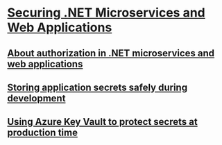 # [Securing .NET Microservices and Web Applications](index.md)
## [About authorization in .NET microservices and web applications](about-authorization-in-net-microservices-and-web-applications.md)
## [Storing application secrets safely during development](storing-application-secrets-safely-during-development.md)
## [Using Azure Key Vault to protect secrets at production time](using-azure-key-vault-to-protect-secrets-at-production-time.md)
